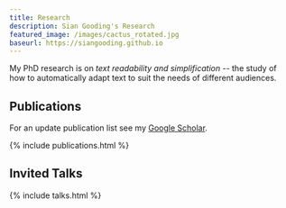 ```yaml
---
title: Research
description: Sian Gooding's Research
featured_image: /images/cactus_rotated.jpg
baseurl: https://siangooding.github.io
---
```


My PhD research is on <i>text readability and simplification</i> -- the study of how to automatically adapt text to suit the needs of different audiences. 

## Publications

For an update publication list see my <a href="https://scholar.google.com/citations?user=ml6kDi4AAAAJ&hl=en">Google Scholar</a>.

{% include publications.html %}

## Invited Talks

{% include talks.html %}